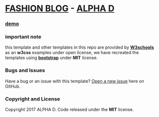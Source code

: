 # [FASHION BLOG]() - [ALPHA D](https://github.com/alphadsy)

### [demo](https://alphadsy.github.io/w3schools-templates-using-Bootstrap/templates/fashion-blog/)

### important note
this template and other templates in this repo are provided by [**W3schools**](https://www.w3schools.com) as an **w3css** examples under open license,
we have recreated the templates using [**bootstrap**](https://www.getbootstap.com) under **MIT** license. 

### Bugs and Issues
Have a bug or an issue with this template? [Open a new issue](https://github.com/alphadsy/w3schools-templates-using-Bootstrap/issues) here on GitHub.

### Copyright and License
Copyright 2017 ALPHA D. Code released under the **MIT** license.